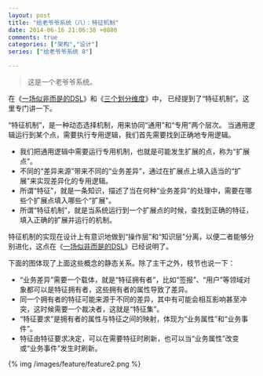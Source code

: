 ```yaml
---
layout: post
title: "给老爷爷系统（八）：特征机制"
date: 2014-06-16 21:06:38 +0800
comments: true
categories: ["架构","设计"]
series: ["给老爷爷系统 8"]

---
```


> 这是一个老爷爷系统。


在《[一场似非而是的DSL](/2013/09/01/dsl1/)》和《[三个划分维度](/2014/06/16/3d)》中，
已经提到了“特征机制”。这里专门讲一下。

<!-- more -->

“特征机制”，是一种动态选择机制，用来协同“通用”和“专用”两个层次。
当通用逻辑运行到某个点，需要执行专用逻辑，我们首先需要找到正确地专用逻辑。

* 我们把通用逻辑中需要运行专用机制，也就是可能发生扩展的点，称为“扩展点”。
* 不同的“差异来源”带来不同的“业务差异”，通过在扩展点上填入适当的“扩展”来实现差异化的专用逻辑。
* 所谓“特征”，就是一条知识，描述了当在何种“业务差异”的处理中，需要在哪些个扩展点填入哪些个“扩展”。
* 所谓“特征机制”，就是当系统运行到一个扩展点的时候，查找到正确的特征，填入正确的扩展并运行的机制。

特征机制的实现在设计上有意识地做到“操作层”和“知识层”分离，以便二者能够分别进化，这点在《[一场似非而是的DSL](/2013/09/01/dsl1/)》已经说明了。

下面的图体现了上面这些概念的静态关系。除了主干之外，枝节也说一下：

* “业务差异”需要一个载体，就是“特征拥有者”，比如“签报”、“用户”等领域对象都可以是特征拥有者，这些拥有者的属性导致了差异。
* 同一个拥有者的特征可能来源于不同的差异，其中有可能会相互影响甚至冲突，这时候需要一个裁决者，这就是“特征集”。
* “特征要求”是拥有者的属性与特征之间的映射，体现为“业务属性”和“业务事件”。
* 特征由特征要求决定，可以在需要特征时刷新，也可以当“业务属性”改变或“业务事件”发生时刷新。


{% img  /images/feature/feature2.png %}
